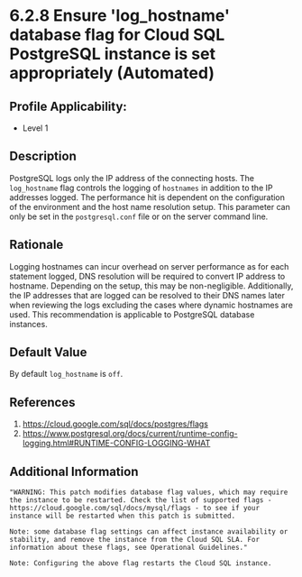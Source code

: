 # 6.2.8 Ensure 'log_hostname' database flag for Cloud SQL PostgreSQL instance is set appropriately (Automated)

## Profile Applicability:

- Level 1

## Description

PostgreSQL logs only the IP address of the connecting hosts. The `log_hostname` flag controls the logging of `hostnames` in addition to the IP addresses logged. The performance hit is dependent on the configuration of the environment and the host name resolution setup. This parameter can only be set in the `postgresql.conf` file or on the server command line.

## Rationale

Logging hostnames can incur overhead on server performance as for each statement logged, DNS resolution will be required to convert IP address to hostname. Depending on the setup, this may be non-negligible. Additionally, the IP addresses that are logged can be resolved to their DNS names later when reviewing the logs excluding the cases where dynamic hostnames are used. This recommendation is applicable to PostgreSQL database instances.

## Default Value

By default `log_hostname` is `off`.

## References

1. https://cloud.google.com/sql/docs/postgres/flags
2. https://www.postgresql.org/docs/current/runtime-config-logging.html#RUNTIME-CONFIG-LOGGING-WHAT

## Additional Information

```
"WARNING: This patch modifies database flag values, which may require the instance to be restarted. Check the list of supported flags - https://cloud.google.com/sql/docs/mysql/flags - to see if your instance will be restarted when this patch is submitted. 

Note: some database flag settings can affect instance availability or stability, and remove the instance from the Cloud SQL SLA. For information about these flags, see Operational Guidelines."
 
Note: Configuring the above flag restarts the Cloud SQL instance.
```